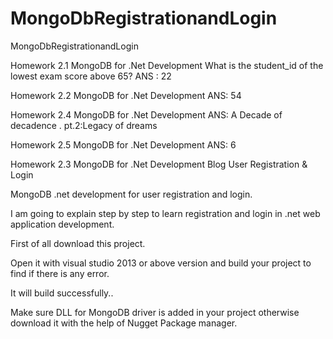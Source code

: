 # MongoDbRegistrationandLogin
MongoDbRegistrationandLogin

Homework 2.1 MongoDB for .Net Development
What is the student_id of the lowest exam score above 65?
ANS : 22

Homework 2.2 MongoDB for .Net Development
ANS: 54

Homework 2.4 MongoDB for .Net Development
ANS: A Decade of decadence . pt.2:Legacy of dreams

Homework 2.5 MongoDB for .Net Development
ANS: 6

Homework 2.3 MongoDB for .Net Development Blog User Registration & Login

MongoDB .net development for user registration and login.

I am going to explain step by step to learn registration and login in .net web application development.

First of all download this project.

Open it with visual studio 2013 or above version and build your project to find if there is any error.

It will build successfully..

Make sure DLL for MongoDB driver is added in your project otherwise download it with the help of Nugget Package manager.

